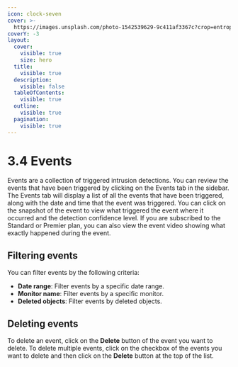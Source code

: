 ```yaml
---
icon: clock-seven
cover: >-
  https://images.unsplash.com/photo-1542539629-9c411af3367c?crop=entropy&cs=srgb&fm=jpg&ixid=M3wxOTcwMjR8MHwxfHNlYXJjaHwxfHx0cmVzcGFzc3xlbnwwfHx8fDE3MzE5MzIwMDB8MA&ixlib=rb-4.0.3&q=85
coverY: -3
layout:
  cover:
    visible: true
    size: hero
  title:
    visible: true
  description:
    visible: false
  tableOfContents:
    visible: true
  outline:
    visible: true
  pagination:
    visible: true
---
```


# 3.4 Events

Events are a collection of triggered intrusion detections. You can review the events that have been triggered by clicking on the Events tab in the sidebar. The Events tab will display a list of all the events that have been triggered, along with the date and time that the event was triggered. You can click on the snapshot of the event to view what triggered the event where it occurred and the detection confidence level. If you are subscribed to the Standard or Premier plan, you can also view the event video showing what exactly happened during the event.

## Filtering events

You can filter events by the following criteria:

* **Date range**: Filter events by a specific date range.
* **Monitor name**: Filter events by a specific monitor.
* **Deleted objects**: Filter events by deleted objects.

## Deleting events

To delete an event, click on the **Delete** button of the event you want to delete. To delete multiple events, click on the checkbox of the events you want to delete and then click on the **Delete** button at the top of the list.
